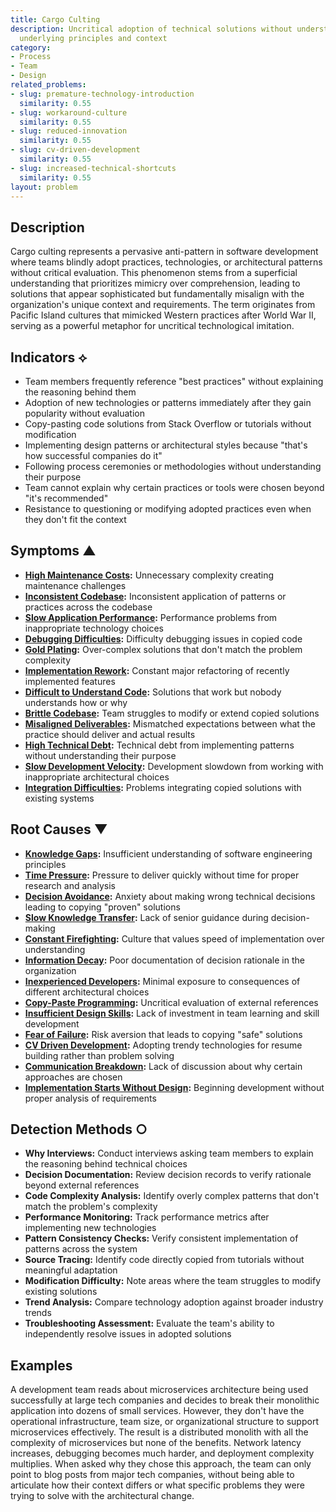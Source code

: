 ```yaml
---
title: Cargo Culting
description: Uncritical adoption of technical solutions without understanding their
  underlying principles and context
category:
- Process
- Team
- Design
related_problems:
- slug: premature-technology-introduction
  similarity: 0.55
- slug: workaround-culture
  similarity: 0.55
- slug: reduced-innovation
  similarity: 0.55
- slug: cv-driven-development
  similarity: 0.55
- slug: increased-technical-shortcuts
  similarity: 0.55
layout: problem
---
```


## Description

Cargo culting represents a pervasive anti-pattern in software development where teams blindly adopt practices, technologies, or architectural patterns without critical evaluation. This phenomenon stems from a superficial understanding that prioritizes mimicry over comprehension, leading to solutions that appear sophisticated but fundamentally misalign with the organization's unique context and requirements. The term originates from Pacific Island cultures that mimicked Western practices after World War II, serving as a powerful metaphor for uncritical technological imitation.

## Indicators ⟡
- Team members frequently reference "best practices" without explaining the reasoning behind them
- Adoption of new technologies or patterns immediately after they gain popularity without evaluation
- Copy-pasting code solutions from Stack Overflow or tutorials without modification
- Implementing design patterns or architectural styles because "that's how successful companies do it"
- Following process ceremonies or methodologies without understanding their purpose
- Team cannot explain why certain practices or tools were chosen beyond "it's recommended"
- Resistance to questioning or modifying adopted practices even when they don't fit the context

## Symptoms ▲

- **[High Maintenance Costs](high-maintenance-costs.md):** Unnecessary complexity creating maintenance challenges
- **[Inconsistent Codebase](inconsistent-codebase.md):** Inconsistent application of patterns or practices across the codebase
- **[Slow Application Performance](slow-application-performance.md):** Performance problems from inappropriate technology choices
- **[Debugging Difficulties](debugging-difficulties.md):** Difficulty debugging issues in copied code
- **[Gold Plating](gold-plating.md):** Over-complex solutions that don't match the problem complexity
- **[Implementation Rework](implementation-rework.md):** Constant major refactoring of recently implemented features
- **[Difficult to Understand Code](difficult-to-understand-code.md):** Solutions that work but nobody understands how or why
- **[Brittle Codebase](brittle-codebase.md):** Team struggles to modify or extend copied solutions
- **[Misaligned Deliverables](misaligned-deliverables.md):** Mismatched expectations between what the practice should deliver and actual results
- **[High Technical Debt](high-technical-debt.md):** Technical debt from implementing patterns without understanding their purpose
- **[Slow Development Velocity](slow-development-velocity.md):** Development slowdown from working with inappropriate architectural choices
- **[Integration Difficulties](integration-difficulties.md):** Problems integrating copied solutions with existing systems

## Root Causes ▼

- **[Knowledge Gaps](knowledge-gaps.md):** Insufficient understanding of software engineering principles
- **[Time Pressure](time-pressure.md):** Pressure to deliver quickly without time for proper research and analysis
- **[Decision Avoidance](decision-avoidance.md):** Anxiety about making wrong technical decisions leading to copying "proven" solutions
- **[Slow Knowledge Transfer](slow-knowledge-transfer.md):** Lack of senior guidance during decision-making
- **[Constant Firefighting](constant-firefighting.md):** Culture that values speed of implementation over understanding
- **[Information Decay](information-decay.md):** Poor documentation of decision rationale in the organization
- **[Inexperienced Developers](inexperienced-developers.md):** Minimal exposure to consequences of different architectural choices
- **[Copy-Paste Programming](copy-paste-programming.md):** Uncritical evaluation of external references
- **[Insufficient Design Skills](insufficient-design-skills.md):** Lack of investment in team learning and skill development
- **[Fear of Failure](fear-of-failure.md):** Risk aversion that leads to copying "safe" solutions
- **[CV Driven Development](cv-driven-development.md):** Adopting trendy technologies for resume building rather than problem solving
- **[Communication Breakdown](communication-breakdown.md):** Lack of discussion about why certain approaches are chosen
- **[Implementation Starts Without Design](implementation-starts-without-design.md):** Beginning development without proper analysis of requirements

## Detection Methods ○
- **Why Interviews:** Conduct interviews asking team members to explain the reasoning behind technical choices
- **Decision Documentation:** Review decision records to verify rationale beyond external references
- **Code Complexity Analysis:** Identify overly complex patterns that don't match the problem's complexity
- **Performance Monitoring:** Track performance metrics after implementing new technologies
- **Pattern Consistency Checks:** Verify consistent implementation of patterns across the system
- **Source Tracing:** Identify code directly copied from tutorials without meaningful adaptation
- **Modification Difficulty:** Note areas where the team struggles to modify existing solutions
- **Trend Analysis:** Compare technology adoption against broader industry trends
- **Troubleshooting Assessment:** Evaluate the team's ability to independently resolve issues in adopted solutions

## Examples

A development team reads about microservices architecture being used successfully at large tech companies and decides to break their monolithic application into dozens of small services. However, they don't have the operational infrastructure, team size, or organizational structure to support microservices effectively. The result is a distributed monolith with all the complexity of microservices but none of the benefits. Network latency increases, debugging becomes much harder, and deployment complexity multiplies. When asked why they chose this approach, the team can only point to blog posts from major tech companies, without being able to articulate how their context differs or what specific problems they were trying to solve with the architectural change.